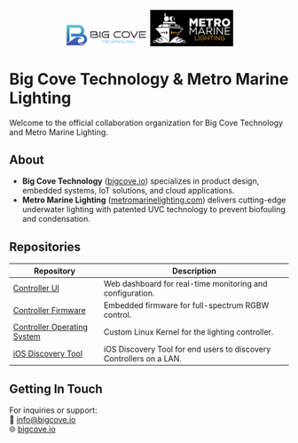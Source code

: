 <p align="center">
  <img src="../images/big-cove-logo.png" alt="Big Cove Technology Logo" width="150" />
  <img src="../images/mm-logo-w-background.png" alt="Metro Marine Lighting Logo" width="150" />
</p>

# Big Cove Technology & Metro Marine Lighting

Welcome to the official collaboration organization for Big Cove Technology and Metro Marine Lighting.

## About

- **Big Cove Technology** ([bigcove.io](https://bigcove.io)) specializes in product design, embedded systems, IoT solutions, and cloud applications. 
- **Metro Marine Lighting** ([metromarinelighting.com](https://metromarinelighting.com)) delivers cutting-edge underwater lighting with patented UVC technology to prevent biofouling and condensation. 

## Repositories

| Repository                      | Description                                              |
|---------------------------------|----------------------------------------------------------|
| [Controller UI](https://github.com/big-cove-mm/light_controller_ui)             | Web dashboard for real-time monitoring and configuration. |
| [Controller Firmware](https://github.com/big-cove-mm/light_controller_firmware) | Embedded firmware for full-spectrum RGBW control.        |
| [Controller Operating System](https://github.com/big-cove-mm/light_controller_os) | Custom Linux Kernel for the lighting controller.        |
| [iOS Discovery Tool](https://github.com/big-cove-mm/discovery) | iOS Discovery Tool for end users to discovery Controllers on a LAN.        |

## Getting In Touch

For inquiries or support:  
📧 info@bigcove.io  
🌐 [bigcove.io](https://bigcove.io)
